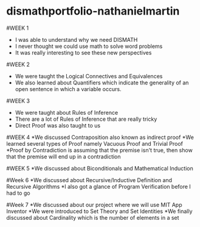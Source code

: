 # dismathportfolio-nathanielmartin

#WEEK 1
* I was able to understand why we need DISMATH
* I never thought we could use math to solve word problems
* It was really interesting to see these new perspectives

#WEEK 2
* We were taught the Logical Connectives and Equivalences
* We also learned about Quantifiers which indicate the generality of an open sentence in which a variable occurs.


#WEEK 3
* We were taught about Rules of Inference
* There are a lot of Rules of Inference that are really tricky
* Direct Proof was also taught to us

#WEEK 4
*We discussed Contraposition also known as indirect proof
*We learned several types of Proof namely Vacuous Proof and Trivial Proof
*Proof by Contradiction is assuming that the premise isn't true, then show that the premise will end up in a contradiction

#WEEK 5
*We discussed about Biconditionals and Mathematical Induction

#Week 6
*We discussed about Recursive/Inductive Definition and Recursive Algorithms
*I also got a glance of Program Verification before I had to go

#Week 7
*We discussed about our project where we will use MIT App Inventor
*We were introduced to Set Theory and Set Identities
*We finally discussed about Cardinality which is the number of elements in a set
